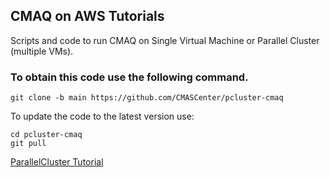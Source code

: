 ## CMAQ on AWS Tutorials

Scripts and code to run CMAQ on Single Virtual Machine or Parallel Cluster (multiple VMs).

### To obtain this code use the following command.

```
git clone -b main https://github.com/CMASCenter/pcluster-cmaq
```

To update the code to the latest version use:

```
cd pcluster-cmaq
git pull
```

<a href="https://pcluster-cmaq.readthedocs.io/en/latest/index.html">ParallelCluster Tutorial</a>



